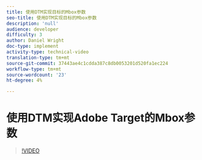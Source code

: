 ```yaml
---
title: 使用DTM实现目标的Mbox参数
seo-title: 使用DTM实现目标的Mbox参数
description: 'null'
audience: developer
difficulty: 3
author: Daniel Wright
doc-type: implement
activity-type: technical-video
translation-type: tm+mt
source-git-commit: 37443ae4c1cdda387c8db0053201d520fa1ec224
workflow-type: tm+mt
source-wordcount: '23'
ht-degree: 4%

---
```



# 使用DTM实现Adobe Target的Mbox参数

>[!VIDEO](https://video.tv.adobe.com/v/17383/?quality=12)